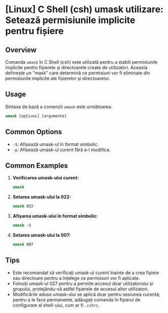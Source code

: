 # [Linux] C Shell (csh) umask utilizare: Setează permisiunile implicite pentru fișiere

## Overview
Comanda `umask` în C Shell (csh) este utilizată pentru a stabili permisiunile implicite pentru fișierele și directoarele create de utilizatori. Aceasta definește un "mask" care determină ce permisiuni vor fi eliminate din permisiunile implicite ale fișierelor și directoarelor.

## Usage
Sintaxa de bază a comenzii `umask` este următoarea:

```csh
umask [opțiuni] [argumente]
```

## Common Options
- `-S`: Afișează umask-ul în format simbolic.
- `-p`: Afișează umask-ul curent fără a-l modifica.

## Common Examples
1. **Verificarea umask-ului curent:**
   ```csh
   umask
   ```

2. **Setarea umask-ului la 022:**
   ```csh
   umask 022
   ```

3. **Afișarea umask-ului în format simbolic:**
   ```csh
   umask -S
   ```

4. **Setarea umask-ului la 007:**
   ```csh
   umask 007
   ```

## Tips
- Este recomandat să verificați umask-ul curent înainte de a crea fișiere sau directoare pentru a înțelege ce permisiuni vor fi aplicate.
- Folosiți umask-ul 027 pentru a permite accesul doar utilizatorului și grupului, protejându-vă astfel fișierele de accesul altor utilizatori.
- Modificările aduse umask-ului se aplică doar pentru sesiunea curentă; pentru a le face permanente, adăugați comanda în fișierul de configurare al shell-ului, cum ar fi `.cshrc`.